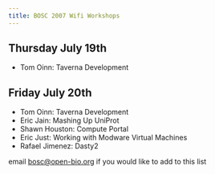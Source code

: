 ```yaml
---
title: BOSC 2007 Wifi Workshops
---
```


Thursday July 19th
------------------

-   Tom Oinn: Taverna Development

Friday July 20th
----------------

-   Tom Oinn: Taverna Development
-   Eric Jain: Mashing Up UniProt
-   Shawn Houston: Compute Portal
-   Eric Just: Working with Modware Virtual Machines
-   Rafael Jimenez: Dasty2

email bosc@open-bio.org if you would like to add to this list
